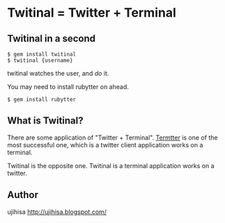 # Twitinal = Twitter + Terminal

## Twitinal in a second

    $ gem install twitinal
    $ twitinal {username}

twitinal watches the user, and *do* it.

You may need to install rubytter on ahead.

    $ gem install rubytter

## What is Twitinal?

There are some application of "Twitter + Terminal".
[Termtter](http://termtter.org/) is one of the most successful one,
which is a twitter client application works on a terminal.

Twitinal is the opposite one. Twitinal is a terminal application
works on a twitter.

## Author

ujihisa <http://ujihisa.blogspot.com/>
